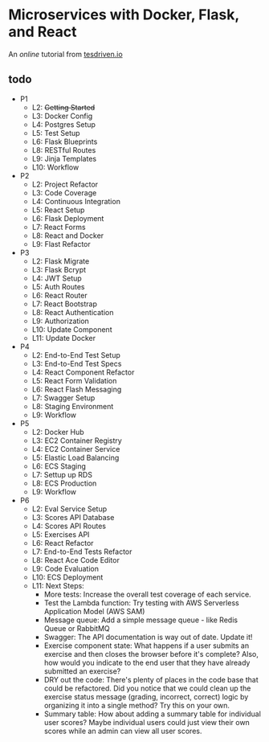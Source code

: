 # Microservices with Docker, Flask, and React
An _online_ tutorial from [tesdriven.io](https://testdriven.io/)
## todo
- P1
    - L2: ~~Getting Started~~
    - L3: Docker Config
    - L4: Postgres Setup
    - L5: Test Setup
    - L6: Flask Blueprints
    - L8: RESTful Routes
    - L9: Jinja Templates
    - L10: Workflow
- P2
    - L2: Project Refactor
    - L3: Code Coverage
    - L4: Continuous Integration
    - L5: React Setup
    - L6: Flask Deployment
    - L7: React Forms
    - L8: React and Docker
    - L9: Flast Refactor
- P3
    - L2: Flask Migrate
    - L3: Flask Bcrypt
    - L4: JWT Setup
    - L5: Auth Routes
    - L6: React Router
    - L7: React Bootstrap
    - L8: React Authentication
    - L9: Authorization
    - L10: Update Component
    - L11: Update Docker
- P4
    - L2: End-to-End Test Setup
    - L3: End-to-End Test Specs
    - L4: React Component Refactor
    - L5: React Form Validation
    - L6: React Flash Messaging
    - L7: Swagger Setup
    - L8: Staging Environment
    - L9: Workflow
- P5
    - L2: Docker Hub
    - L3: EC2 Container Registry
    - L4: EC2 Container Service
    - L5: Elastic Load Balancing
    - L6: ECS Staging
    - L7: Settup up RDS
    - L8: ECS Production
    - L9: Workflow
- P6
    - L2: Eval Service Setup
    - L3: Scores API Database
    - L4: Scores API Routes
    - L5: Exercises API
    - L6: React Refactor
    - L7: End-to-End Tests Refactor
    - L8: React Ace Code Editor
    - L9: Code Evaluation
    - L10: ECS Deployment
    - L11: Next Steps:
        - More tests: Increase the overall test coverage of each service.
        - Test the Lambda function: Try testing with AWS Serverless Application Model (AWS SAM)
        - Message queue: Add a simple message queue - like Redis Queue or RabbitMQ
        - Swagger: The API documentation is way out of date. Update it!
        - Exercise component state: What happens if a user submits an exercise and then closes the browser before it's complete? Also, how would you indicate to the end user that they have already submitted an exercise?
        - DRY out the code: There's plenty of places in the code base that could be refactored. Did you notice that we could clean up the exercise status message (grading, incorrect, correct) logic by organizing it into a single method? Try this on your own.
        - Summary table: How about adding a summary table for individual user scores? Maybe individual users could just view their own scores while an admin can view all user scores.
